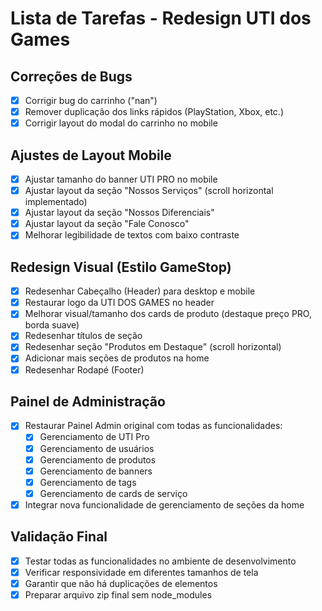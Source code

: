 # Lista de Tarefas - Redesign UTI dos Games

## Correções de Bugs
- [x] Corrigir bug do carrinho ("nan")
- [x] Remover duplicação dos links rápidos (PlayStation, Xbox, etc.)
- [x] Corrigir layout do modal do carrinho no mobile

## Ajustes de Layout Mobile
- [x] Ajustar tamanho do banner UTI PRO no mobile
- [x] Ajustar layout da seção "Nossos Serviços" (scroll horizontal implementado)
- [x] Ajustar layout da seção "Nossos Diferenciais"
- [x] Ajustar layout da seção "Fale Conosco"
- [x] Melhorar legibilidade de textos com baixo contraste

## Redesign Visual (Estilo GameStop)
- [x] Redesenhar Cabeçalho (Header) para desktop e mobile
- [x] Restaurar logo da UTI DOS GAMES no header
- [x] Melhorar visual/tamanho dos cards de produto (destaque preço PRO, borda suave)
- [x] Redesenhar títulos de seção
- [x] Redesenhar seção "Produtos em Destaque" (scroll horizontal)
- [x] Adicionar mais seções de produtos na home
- [x] Redesenhar Rodapé (Footer)

## Painel de Administração
- [x] Restaurar Painel Admin original com todas as funcionalidades:
  - [x] Gerenciamento de UTI Pro
  - [x] Gerenciamento de usuários
  - [x] Gerenciamento de produtos
  - [x] Gerenciamento de banners
  - [x] Gerenciamento de tags
  - [x] Gerenciamento de cards de serviço
- [x] Integrar nova funcionalidade de gerenciamento de seções da home

## Validação Final
- [x] Testar todas as funcionalidades no ambiente de desenvolvimento
- [x] Verificar responsividade em diferentes tamanhos de tela
- [x] Garantir que não há duplicações de elementos
- [x] Preparar arquivo zip final sem node_modules
